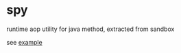 # spy

runtime aop utility for java method, extracted from sandbox

see [example](https://github.com/jvmbytes/examples/tree/master/spy-example)
